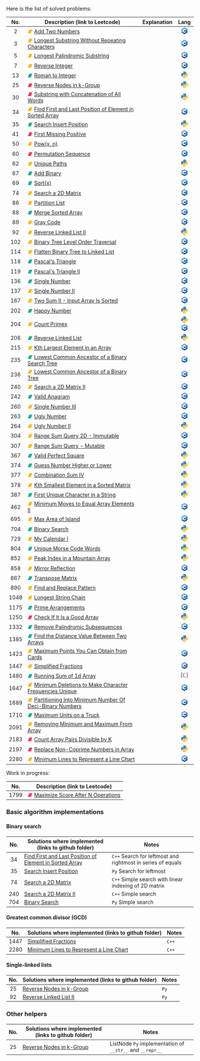 Here is the list of solved problems:

| No.  | Description (link to Leetcode)                                                                                                                                    | Explanation |               Lang               |
|:----:|-------------------------------------------------------------------------------------------------------------------------------------------------------------------|-------------|:--------------------------------:|
|  2   | ![M](img/M.png) [Add Two Numbers](https://leetcode.com/problems/add-two-numbers/)                                                                                 |             |         ![](img/cpp.png)         |
|  3   | ![M](img/M.png) [Longest Substring Without Repeating Characters](https://leetcode.com/problems/longest-substring-without-repeating-characters/)                   |             |         ![](img/cpp.png)         |
|  5   | ![M](img/M.png) [Longest Palindromic Substring](https://leetcode.com/problems/longest-palindromic-substring/)                                                     |             |         ![](img/cpp.png)         |
|  7   | ![M](img/M.png) [Reverse Integer](https://leetcode.com/problems/reverse-integer/)                                                                                 |             |         ![](img/cpp.png)         |
|  13  | ![E](img/E.png) [Roman to Integer](https://leetcode.com/problems/roman-to-integer/)                                                                               |             |         ![](img/py.png)          |
|  25  | ![H](img/H.png) [Reverse Nodes in k-Group](https://leetcode.com/problems/reverse-nodes-in-k-group/)                                                               |             |         ![](img/py.png)          |
|  30  | ![H](img/H.png) [Substring with Concatenation of All Words](https://leetcode.com/problems/substring-with-concatenation-of-all-words/)                             |             |         ![](img/py.png)          |
|  34  | ![M](img/M.png) [Find First and Last Position of Element in Sorted Array](https://leetcode.com/problems/find-first-and-last-position-of-element-in-sorted-array/) |             |         ![](img/cpp.png)         |
|  35  | ![E](img/E.png) [Search Insert Position](https://leetcode.com/problems/search-insert-position/)                                                                   |             |         ![](img/py.png)          |
|  41  | ![H](img/H.png) [First Missing Positive](https://leetcode.com/problems/first-missing-positive/)                                                                   |             |         ![](img/cpp.png)         |
|  50  | ![M](img/M.png) [Pow(x, n)](https://leetcode.com/problems/powx-n/)                                                                                                |             |         ![](img/cpp.png)         |
|  60  | ![H](img/H.png) [Permutation Sequence](https://leetcode.com/problems/permutation-sequence/)                                                                       |             |         ![](img/cpp.png)         |
|  62  | ![M](img/M.png) [Unique Paths](https://leetcode.com/problems/unique-paths/)                                                                                       |             |         ![](img/py.png)          |
|  67  | ![E](img/E.png) [Add Binary](https://leetcode.com/problems/add-binary/)                                                                                           |             |         ![](img/cpp.png)         |
|  69  | ![E](img/E.png) [Sqrt(x)](https://leetcode.com/problems/sqrtx/)                                                                                                   |             |         ![](img/cpp.png)         |
|  74  | ![M](img/M.png) [Search a 2D Matrix](https://leetcode.com/problems/search-a-2d-matrix/)                                                                           |             |         ![](img/cpp.png)         |
|  86  | ![M](img/M.png) [Partition List](https://leetcode.com/problems/partition-list/)                                                                                   |             |         ![](img/cpp.png)         |
|  88  | ![E](img/E.png) [Merge Sorted Array](https://leetcode.com/problems/merge-sorted-array/)                                                                           |             |         ![](img/cpp.png)         |
|  89  | ![M](img/M.png) [Gray Code](https://leetcode.com/problems/gray-code/)                                                                                             |             |         ![](img/cpp.png)         |
|  92  | ![M](img/M.png) [Reverse Linked List II](https://leetcode.com/problems/reverse-linked-list-ii/)                                                                   |             |         ![](img/py.png)          |
| 102  | ![M](img/M.png) [Binary Tree Level Order Traversal](https://leetcode.com/problems/binary-tree-level-order-traversal/)                                             |             |         ![](img/cpp.png)         |
| 114  | ![M](img/M.png) [Flatten Binary Tree to Linked List](https://leetcode.com/problems/flatten-binary-tree-to-linked-list/)                                           |             |         ![](img/cpp.png)         |
| 118  | ![E](img/E.png) [Pascal's Triangle](https://leetcode.com/problems/pascals-triangle/)                                                                              |             |         ![](img/cpp.png)         |
| 119  | ![E](img/E.png) [Pascal's Triangle II](https://leetcode.com/problems/pascals-triangle-ii/)                                                                        |             |         ![](img/cpp.png)         |
| 136  | ![E](img/E.png) [Single Number](https://leetcode.com/problems/single-number/)                                                                                     |             |         ![](img/cpp.png)         |
| 137  | ![M](img/M.png) [Single Number II](https://leetcode.com/problems/single-number-ii/)                                                                               |             |         ![](img/cpp.png)         |
| 167  | ![M](img/M.png) [Two Sum II - Input Array Is Sorted]()                                                                                                            |             |         ![](img/cpp.png)         |
| 202  | ![E](img/E.png) [Happy Number](https://leetcode.com/problems/happy-number/)                                                                                       |             |         ![](img/py.png)          |
| 204  | ![M](img/M.png) [Count Primes](https://leetcode.com/problems/count-primes/)                                                                                       |             | ![](img/py.png) ![](img/cpp.png) |
| 206  | ![E](img/E.png) [Reverse Linked List](https://leetcode.com/problems/reverse-linked-list/)                                                                         |             |         ![](img/py.png)          |
| 215  | ![M](img/M.png) [Kth Largest Element in an Array](https://leetcode.com/problems/kth-largest-element-in-an-array/)                                                 |             |         ![](img/cpp.png)         |
| 235  | ![E](img/E.png) [Lowest Common Ancestor of a Binary Search Tree](https://leetcode.com/problems/lowest-common-ancestor-of-a-binary-search-tree/)                   |             |         ![](img/cpp.png)         |
| 236  | ![M](img/M.png) [Lowest Common Ancestor of a Binary Tree](https://leetcode.com/problems/lowest-common-ancestor-of-a-binary-tree/)                                 |             |         ![](img/cpp.png)         |
| 240  | ![M](img/M.png) [Search a 2D Matrix II](https://leetcode.com/problems/search-a-2d-matrix-ii/)                                                                     |             |         ![](img/cpp.png)         |
| 242  | ![E](img/E.png) [Valid Anagram](https://leetcode.com/problems/valid-anagram/)                                                                                     |             |         ![](img/cpp.png)         |
| 260  | ![M](img/M.png) [Single Number III](https://leetcode.com/problems/single-number-iii/)                                                                             |             |         ![](img/cpp.png)         |
| 263  | ![E](img/E.png) [Ugly Number](https://leetcode.com/problems/ugly-number/)                                                                                         |             |         ![](img/cpp.png)         |
| 264  | ![M](img/M.png) [Ugly Number II](https://leetcode.com/problems/ugly-number-ii/)                                                                                   |             |         ![](img/py.png)          |
| 304  | ![M](img/M.png) [Range Sum Query 2D - Immutable](https://leetcode.com/problems/range-sum-query-2d-immutable/)                                                     |             |         ![](img/cpp.png)         |
| 307  | ![M](img/M.png) [Range Sum Query - Mutable](https://leetcode.com/problems/range-sum-query-mutable/)                                                               |             |         ![](img/cpp.png)         |
| 367  | ![E](img/E.png) [Valid Perfect Square](https://leetcode.com/problems/valid-perfect-square/)                                                                       |             |         ![](img/py.png)          |
| 374  | ![E](img/E.png) [Guess Number Higher or Lower](https://leetcode.com/problems/guess-number-higher-or-lower/)                                                       |             |         ![](img/py.png)          |
| 377  | ![M](img/M.png) [Combination Sum IV](https://leetcode.com/problems/combination-sum-iv/)                                                                           |             |         ![](img/py.png)          |
| 378  | ![M](img/M.png) [Kth Smallest Element in a Sorted Matrix](https://leetcode.com/problems/kth-smallest-element-in-a-sorted-matrix/)                                 |             |         ![](img/py.png)          |
| 387  | ![E](img/E.png) [First Unique Character in a String](https://leetcode.com/problems/first-unique-character-in-a-string/)                                           |             |         ![](img/py.png)          |
| 462  | ![M](img/M.png) [Minimum Moves to Equal Array Elements II](https://leetcode.com/problems/minimum-moves-to-equal-array-elements-ii/)                               |             |         ![](img/cpp.png)         |
| 695  | ![M](img/M.png) [Max Area of Island](https://leetcode.com/problems/max-area-of-island/)                                                                           |             |         ![](img/cpp.png)         |
| 704  | ![E](img/E.png) [Binary Search](https://leetcode.com/problems/binary-search/)                                                                                     |             |         ![](img/py.png)          |
| 729  | ![M](img/M.png) [My Calendar I](https://leetcode.com/problems/my-calendar-i/)                                                                                     |             |         ![](img/py.png)          |
| 804  | ![E](img/E.png) [Unique Morse Code Words](https://leetcode.com/problems/unique-morse-code-words/)                                                                 |             |         ![](img/py.png)          |
| 852  | ![M](img/M.png) [Peak Index in a Mountain Array](https://leetcode.com/problems/peak-index-in-a-mountain-array/)                                                   |             |         ![](img/py.png)          |
| 858  | ![M](img/M.png) [Mirror Reflection](https://leetcode.com/problems/mirror-reflection/)                                                                             |             |         ![](img/cpp.png)         |
| 867  | ![E](img/E.png) [Transpose Matrix](https://leetcode.com/problems/transpose-matrix/)                                                                               |             |         ![](img/py.png)          |
| 890  | ![M](img/M.png) [Find and Replace Pattern](https://leetcode.com/problems/find-and-replace-pattern/)                                                               |             |         ![](img/cpp.png)         |
| 1048 | ![M](img/M.png) [Longest String Chain](https://leetcode.com/problems/longest-string-chain/)                                                                       |             |         ![](img/cpp.png)         |
| 1175 | ![E](img/E.png) [Prime Arrangements](https://leetcode.com/problems/prime-arrangements/)                                                                           |             |         ![](img/cpp.png)         |
| 1250 | ![H](img/H.png) [Check If It Is a Good Array](https://leetcode.com/problems/check-if-it-is-a-good-array/)                                                         |             |         ![](img/py.png)          |
| 1332 | ![E](img/E.png) [Remove Palindromic Subsequences](https://leetcode.com/problems/remove-palindromic-subsequences/)                                                 |             |         ![](img/cpp.png)         |
| 1385 | ![E](img/E.png) [Find the Distance Value Between Two Arrays](https://leetcode.com/problems/find-the-distance-value-between-two-arrays/)                           |             |         ![](img/py.png)          |
| 1423 | ![M](img/M.png) [Maximum Points You Can Obtain from Cards](https://leetcode.com/problems/maximum-points-you-can-obtain-from-cards/)                               |             |         ![](img/cpp.png)         |
| 1447 | ![M](img/M.png) [Simplified Fractions](https://leetcode.com/problems/simplified-fractions/)                                                                       |             |         ![](img/cpp.png)         |
| 1480 | ![E](img/E.png) [Running Sum of 1d Array](https://leetcode.com/problems/running-sum-of-1d-array/)                                                                 |             |          ![](img/c.png)          |
| 1647 | ![M](img/M.png) [Minimum Deletions to Make Character Frequencies Unique](https://leetcode.com/problems/minimum-deletions-to-make-character-frequencies-unique/)   |             |         ![](img/cpp.png)         |
| 1689 | ![M](img/M.png) [Partitioning Into Minimum Number Of Deci-Binary Numbers](https://leetcode.com/problems/partitioning-into-minimum-number-of-deci-binary-numbers/) |             |         ![](img/cpp.png)         |
| 1710 | ![E](img/E.png) [Maximum Units on a Truck](https://leetcode.com/problems/maximum-units-on-a-truck/)                                                               |             |         ![](img/cpp.png)         |
| 2091 | ![M](img/M.png) [Removing Minimum and Maximum From Array](https://leetcode.com/problems/removing-minimum-and-maximum-from-array/)                                 |             |         ![](img/py.png)          |
| 2183 | ![H](img/H.png) [Count Array Pairs Divisible by K](https://leetcode.com/problems/count-array-pairs-divisible-by-k/)                                               |             |         ![](img/py.png)          |
| 2197 | ![H](img/H.png) [Replace Non-Coprime Numbers in Array](https://leetcode.com/problems/replace-non-coprime-numbers-in-array/)                                       |             |         ![](img/py.png)          |
| 2280 | ![M](img/M.png) [Minimum Lines to Represent a Line Chart](https://leetcode.com/problems/minimum-lines-to-represent-a-line-chart/)                                 |             |         ![](img/cpp.png)         |

Work in progress:

| No.  | Description (link to Leetcode)                                                                                        |
|:----:|-----------------------------------------------------------------------------------------------------------------------|
| 1799 | ![H](img/H.png) [Maximize Score After N Operations](https://leetcode.com/problems/maximize-score-after-n-operations/) |

### Basic algorithm implementations

#### Binary search

| No. | Solutions where implemented (links to github folder)                                                                 | Notes                                                       |
|:---:|----------------------------------------------------------------------------------------------------------------------|-------------------------------------------------------------|
| 34  | [Find First and Last Position of Element in Sorted Array](https://github.com/chemandante/leetcode/tree/master/00/34) | `C++` Search for leftmost and rightmost in series of equals |
| 35  | [Search Insert Position](https://github.com/chemandante/leetcode/tree/master/00/35)                                  | `Py` Search for leftmost                                    |
| 74  | [Search a 2D Matrix](https://github.com/chemandante/leetcode/tree/master/00/74)                                      | `C++` Simple search with linear indexing of 2D matrix       |
| 240 | [Search a 2D Matrix II](https://github.com/chemandante/leetcode/tree/master/02/40)                                   | `C++` Simple search                                         |
| 704 | [Binary Search](https://github.com/chemandante/leetcode/tree/master/07/04)                                           | `Py` Simple search                                          |

#### Greatest common divisor (GCD)

| No.  | Solutions where implemented (links to github folder)                                                 | Notes |
|:----:|------------------------------------------------------------------------------------------------------|-------|
| 1447 | [Simplified Fractions](https://github.com/chemandante/leetcode/tree/master/14/47)                    | `C++` |
| 2280 | [Minimum Lines to Represent a Line Chart](https://github.com/chemandante/leetcode/tree/master/22/80) | `C++` |

#### Single-linked lists

| No. | Solutions where implemented (links to github folder)                                  | Notes |
|:---:|---------------------------------------------------------------------------------------|-------|
| 25  | [Reverse Nodes in k-Group](https://github.com/chemandante/leetcode/tree/master/00/25) | `Py`  |
| 92  | [Reverse Linked List II](https://github.com/chemandante/leetcode/tree/master/00/92)   | `Py`  |

### Other helpers

| No. | Solutions where implemented (links to github folder)                                  | Notes                                                    |
|:---:|---------------------------------------------------------------------------------------|----------------------------------------------------------|
| 25  | [Reverse Nodes in k-Group](https://github.com/chemandante/leetcode/tree/master/00/25) | ListNode `Py` implementation of `__str__` and `__repr__` |
